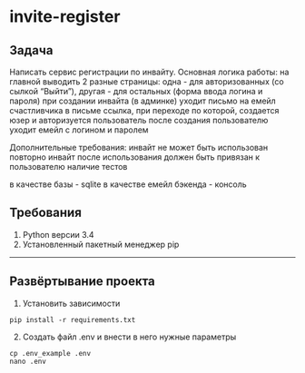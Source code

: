 # invite-register


## Задача

Написать сервис регистрации по инвайту.
Основная логика работы:
на главной выводить 2 разные страницы: одна - для авторизованных (со сылкой “Выйти”), 
другая - для остальных (форма ввода логина и пароля)
при создании инвайта (в админке) уходит письмо на емейл счастливчика
в письме ссылка, при переходе по которой, создается юзер и авторизуется пользователь
после создания пользователю уходит емейл с логином и паролем

Дополнительные требования:
инвайт не может быть использован повторно
инвайт после использования должен быть привязан к пользователю
наличие тестов

в качестве базы - sqlite
в качестве емейл бэкенда - консоль


## Требования
1. Python версии 3.4
2. Установленный пакетный менеджер pip
---

## Развёртывание проекта

1. Установить зависимости
```
pip install -r requirements.txt
```

2. Создать файл .env и внести в него нужные параметры
```
cp .env_example .env
nano .env
```





